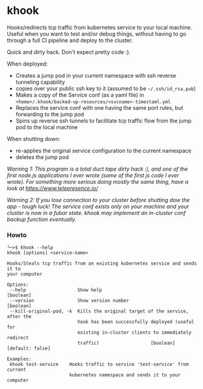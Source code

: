 # khook
Hooks/redirects tcp traffic from kubernetes service to your local machine. Useful when you want to test and/or debug things, without having to go through a full CI pipeline and deploy to the cluster. 

Quick and dirty hack. Don't expect pretty code :).

When deployed:
* Creates a jump pod in your current namespace with ssh reverse tunneling capability
* copies over your public ssh key to it (assumed to be `~/.ssh/id_rsa.pub`)
* Makes a copy of the Service conf (as a yaml file) in `<home>/.khook/backed-up-resources/<svcname>-timestaml.yml`
* Replaces the service conf with one having the same port rules, but forwarding to the jump pod
* Spins up reverse ssh tunnels to facilitate tcp traffic flow from the jump pod to the local machine

When shutting down:
* re-applies the original service configuration to the current namespace
* deletes the jump pod

*Warning 1: This program is a total duct tape dirty hack :), and one of the first node.js applications I ever wrote (some of the first js code I ever wrote). For something more serious doing mostly the same thing, have a look at https://www.telepresence.io/*

*Warning 2: If you lose connection to your cluster before shutting dow the app - tough luck! The service conf exists only on your machine and your cluster is now in a fubar state. khook may implement an in-cluster conf backup function eventually.*

### Howto

```
╰─>$ khook --help
khook [options] <service-name>

Hooks/Steals tcp traffic from an existing kubernetes service and sends it to
your computer

Options:
 --help                   Show help                                   [boolean]
 --version                Show version number                         [boolean]
 --kill-original-pod, -k  Kills the original target of the service, after the
                          hook has been successfully deployed (useful for
                          existing in-cluster clients to immediately redirect
                          traffic)                   [boolean] [default: false]

Examples:
 khook test-service    Hooks traffic to service 'test-service' from current
                       kubernetes namespace and sends it to your computer
```